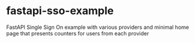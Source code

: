 # fastapi-sso-example
FastAPI Single Sign On example with various providers and minimal home page that presents counters for users from each provider 
